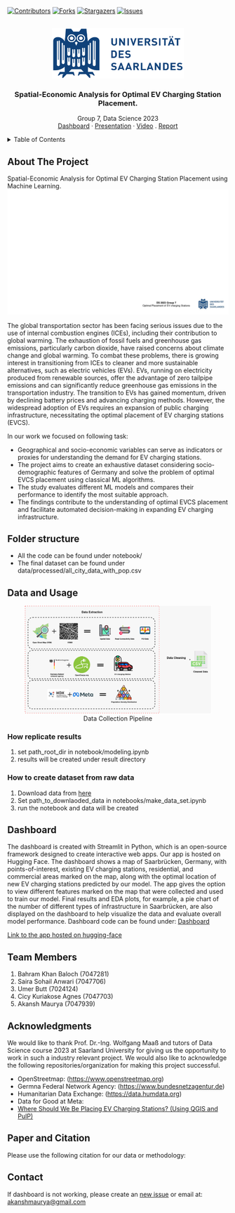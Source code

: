 [![Contributors][contributors-shield]][contributors-url]
[![Forks][forks-shield]][forks-url]
[![Stargazers][stars-shield]][stars-url]
[![Issues][issues-shield]][issues-url]
<!-- [![MIT License][license-shield]][license-url] -->
<!-- [![LinkedIn][linkedin-shield]][linkedin-url] -->


<!-- PROJECT LOGO -->
<br />
<div align="center">
  <a href=https://github.com/akansh12/data-science-Optimal-EV-station-placement">
    <img src="figures/saarland-log.png" alt="Logo" width="300" height="115">
  </a>

  <h3 align="center">Spatial-Economic Analysis for Optimal EV Charging Station Placement.</h3>

  <p align="center">
    Group 7, Data Science 2023
    <br />
    <a href="https://github.com/akansh12/data-science-Optimal-EV-station-placement">Dashboard</a>
    ·
    <a href="https://docs.google.com/presentation/d/1DvyXtf6PmHJlR4AY10__-B9UUPlWWLx9KHOHKlJr2W0/edit#slide=id.g20a8aeeec89_3_133">Presentation</a>
    ·
    <a href="https://github.com/akansh12/data-science-Optimal-EV-station-placement">Video</a>
    .
    <a href="https://github.com/akansh12/data-science-Optimal-EV-station-placement">Report</a>
  </p>
</div>

<!-- TABLE OF CONTENTS -->
<details>
  <summary>Table of Contents</summary>
  <ol>
    <li>
      <a href="#about-the-project">About The Project</a>
    </li>
    <li><a href="#folder-structure">Folder structure</a></li>
    <li><a href="#data">Data and Usage</a></li>
    <li><a href="#dashboard">Dashboard</a></li>
    <li><a href="#team-memebers">Team Members</a></li>
    <li><a href="#acknowledgments">Acknowledgments</a></li>
    <li><a href="#paper-and-citation">Paper and Citation</a></li>
    <li><a href="#contact">Contact</a></li>

  </ol>
</details>


## About The Project
Spatial-Economic Analysis for Optimal EV Charging Station Placement using Machine Learning.
[![Optimal EV charging station placement][product-screenshot]](https://github.com/akansh12/data-science-Optimal-EV-station-placement)

The global transportation sector has been facing serious issues due to the use of internal combustion engines (ICEs), including their contribution to global warming. The exhaustion of fossil fuels and greenhouse gas emissions, particularly carbon dioxide, have raised concerns about climate change and global warming. To combat these problems, there is growing interest in transitioning from ICEs to cleaner and more sustainable alternatives, such as electric vehicles (EVs). EVs, running on electricity produced from renewable sources, offer the advantage of zero tailpipe emissions and can significantly reduce greenhouse gas emissions in the transportation industry. The transition to EVs has gained momentum, driven by declining battery prices and advancing charging methods. However, the widespread adoption of EVs requires an expansion of public charging infrastructure, necessitating the optimal placement of EV charging stations (EVCS).

In our work we focused on following task:
* Geographical and socio-economic variables can serve as indicators or proxies for understanding the demand for EV charging stations.
* The project aims to create an exhaustive dataset considering socio-demographic features of Germany and solve the problem of optimal EVCS placement using classical ML algorithms.
* The study evaluates different ML models and compares their performance to identify the most suitable approach.
* The findings contribute to the understanding of optimal EVCS placement and facilitate automated decision-making in expanding EV charging infrastructure.

## Folder structure
- All the code can be found under notebook/
- The final dataset can be found under data/processed/all_city_data_with_pop.csv

## Data and Usage
<figure style="text-align:center">
  <img
  src="/figures/Data-collection.jpeg"
  alt="pipeline">
  <figcaption>Data Collection Pipeline</figcaption>
</figure>

### How replicate results
1. set path_root_dir in notebook/modeling.ipynb
2. results will be created under result directory

### How to create dataset from raw data

1. Download data from [here](https://drive.google.com/drive/folders/1j2lwYuwfH4WuZ8j0VPc17SbCqO11yYYJ?usp=sharing)
2. Set path_to_downlaoded_data in notebooks/make_data_set.ipynb
3. run the notebook and data will be created




## Dashboard
The dashboard is created with Streamlit in Python, which is an open-source framework designed to create interactive web apps. Our app is hosted on Hugging Face. The dashboard shows a map of Saarbrücken, Germany, with points-of-interest, existing EV charging stations, residential, and commercial areas marked on the map, along with the optimal location of new EV charging stations predicted by our model. The app gives the option to view different features marked on the map that were collected and used to train our model. Final results and EDA plots, for example, a pie chart of the number of different types of infrastructure in Saarbrücken, are also displayed on the dashboard to help visualize the data and evaluate overall model performance.
Dashboard code can be found under: [Dashboard](https://github.com/akansh12/data-science-Optimal-EV-station-placement/tree/main/Dashboard)

[Link to the app hosted on hugging-face](https://huggingface.co/spaces/Saira20/Optimal-EV-charging-stations)



## Team Members
1. Bahram Khan Baloch (7047281) 
2. Saira Sohail Anwari (7047706)
3. Umer Butt (7024124)
4. Cicy Kuriakose Agnes (7047703)
5. Akansh Maurya (7047939)

<!-- ACKNOWLEDGMENTS -->
## Acknowledgments
We would like to thank Prof. Dr.-Ing. Wolfgang Maaß and tutors of Data Science course 2023 at Saarland University for giving us the opportunity to work in such a industry relevant project. We would also like to acknowledge the following repositories/organization for making this project successful. 
- OpenStreetmap: (https://www.openstreetmap.org)
- Germna Federal Network Agency: (https://www.bundesnetzagentur.de)
- Humanitarian Data Exchange: (https://data.humdata.org)
- Data for Good at Meta: 
- [Where Should We Be Placing EV Charging Stations? (Using QGIS and PulP)]()

<!-- Paper and Citation -->
## Paper and Citation
Please use the following citation for our data or methodology: 

<!-- Contact -->
## Contact
If dashboard is not working, please create an [new issue](https://github.com/akansh12/data-science-Optimal-EV-station-placement/issues) or email at: akanshmaurya@gmail.com





<!-- MARKDOWN LINKS & IMAGES -->
<!-- https://www.markdownguide.org/basic-syntax/#reference-style-links -->
[contributors-shield]: https://img.shields.io/github/contributors/akansh12/data-science-Optimal-EV-station-placement
[contributors-url]: https://github.com/akansh12/data-science-Optimal-EV-station-placement/graphs/contributors

[forks-shield]: https://img.shields.io/github/forks/akansh12/data-science-Optimal-EV-station-placement
[forks-url]: https://github.com/akansh12/data-science-Optimal-EV-station-placement/forks

[stars-shield]: https://img.shields.io/github/stars/akansh12/data-science-Optimal-EV-station-placement
[stars-url]: https://github.com/akansh12/data-science-Optimal-EV-station-placement/stargazers

[issues-shield]: https://img.shields.io/github/issues/akansh12/data-science-Optimal-EV-station-placement
[issues-url]: https://github.com/akansh12/data-science-Optimal-EV-station-placement/issues

<!-- [license-shield]: https://img.shields.io/github/license/othneildrew/Best-README-Template.svg?style=for-the-badge
[license-url]: https://github.com/othneildrew/Best-README-Template/blob/master/LICENSE.txt

[linkedin-shield]: https://img.shields.io/badge/-LinkedIn-black.svg?style=for-the-badge&logo=linkedin&colorB=555
[linkedin-url]: https://linkedin.com/in/othneildrew -->

[product-screenshot]: figures/overview.gif
[data-collect-pipeline]: figures/Data-collection.jpeg
[Next.js]: https://img.shields.io/badge/next.js-000000?style=for-the-badge&logo=nextdotjs&logoColor=white
[Next-url]: https://nextjs.org/
[React.js]: https://img.shields.io/badge/React-20232A?style=for-the-badge&logo=react&logoColor=61DAFB
[React-url]: https://reactjs.org/
[Vue.js]: https://img.shields.io/badge/Vue.js-35495E?style=for-the-badge&logo=vuedotjs&logoColor=4FC08D
[Vue-url]: https://vuejs.org/
[Angular.io]: https://img.shields.io/badge/Angular-DD0031?style=for-the-badge&logo=angular&logoColor=white
[Angular-url]: https://angular.io/
[Svelte.dev]: https://img.shields.io/badge/Svelte-4A4A55?style=for-the-badge&logo=svelte&logoColor=FF3E00
[Svelte-url]: https://svelte.dev/
[Laravel.com]: https://img.shields.io/badge/Laravel-FF2D20?style=for-the-badge&logo=laravel&logoColor=white
[Laravel-url]: https://laravel.com
[Bootstrap.com]: https://img.shields.io/badge/Bootstrap-563D7C?style=for-the-badge&logo=bootstrap&logoColor=white
[Bootstrap-url]: https://getbootstrap.com
[JQuery.com]: https://img.shields.io/badge/jQuery-0769AD?style=for-the-badge&logo=jquery&logoColor=white
[JQuery-url]: https://jquery.com 
